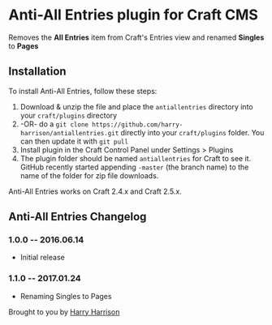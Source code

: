 # Anti-All Entries plugin for Craft CMS

Removes the **All Entries** item from Craft's Entries view and renamed **Singles** to **Pages**

## Installation

To install Anti-All Entries, follow these steps:

1. Download & unzip the file and place the `antiallentries` directory into your `craft/plugins` directory
2.  -OR- do a `git clone https://github.com/harry-harrison/antiallentries.git` directly into your `craft/plugins` folder.  You can then update it with `git pull`
3. Install plugin in the Craft Control Panel under Settings > Plugins
4. The plugin folder should be named `antiallentries` for Craft to see it.  GitHub recently started appending `-master` (the branch name) to the name of the folder for zip file downloads.

Anti-All Entries works on Craft 2.4.x and Craft 2.5.x.

## Anti-All Entries Changelog

### 1.0.0 -- 2016.06.14

* Initial release

### 1.1.0 -- 2017.01.24

* Renaming Singles to Pages

Brought to you by [Harry Harrison](http://harryharrison.co/)
